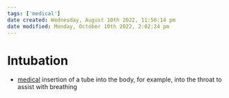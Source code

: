 ```yaml
---
tags: ['medical']
date created: Wednesday, August 10th 2022, 11:56:14 pm
date modified: Monday, October 10th 2022, 2:02:24 pm
---
```


# Intubation
- [medical](medical.md) insertion of a tube into the body, for example, into the throat to assist with breathing



